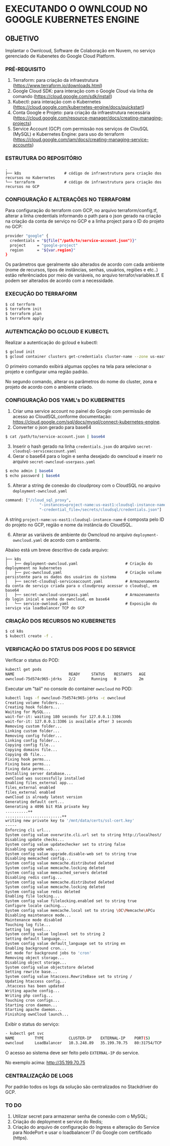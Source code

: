 # EXECUTANDO O OWNLCOUD NO GOOGLE KUBERNETES ENGINE 

## OBJETIVO
Implantar o Ownlcoud, Software de Colaboração em Nuvem, no serviço gerenciado de Kubenetes do Google Cloud Platform.

### PRÉ-REQUISITO

1. Terraform: para criação da infraestrutura (https://www.terraform.io/downloads.html)
2. Google Cloud SDK: para interação com o Google Cloud via linha de comando (https://cloud.google.com/sdk/install)
3. Kubectl: para interação com o Kubernetes (https://cloud.google.com/kubernetes-engine/docs/quickstart)
4. Conta Google e Projeto: para criação da infraestrutura necessária (https://cloud.google.com/resource-manager/docs/creating-managing-projects)
5. Service Account (GCP) com permissão nos serviços de ClouSQL (MySQL) e Kubernetes Engine: para uso do terraform (https://cloud.google.com/iam/docs/creating-managing-service-accounts) 

### ESTRUTURA DO REPOSITÓRIO
    .
    ├── k8s                   # código de infraestrutura para criação dos recursos no Kubernetes    
    └── terraform             # código de infraestrutura para criação dos recursos no GCP


### CONFIGURAÇÃO E ALTERAÇÕES NO TERRAFORM

Para configuração do terraform com GCP, no arquivo terraform/config.tf, alterar a linha credentials informando o path para o json gerado na criação na criação da conta de serviço no GCP e a linha project para o ID do projeto no GCP:

```bash
provider "google" {
  credentials = "${file("/path/to/service-account.json")}"
  project     = "google-project"
  region      = "${var.region}"
}
```
Os parâmetros que geralmente são alterados de acordo com cada ambiente (nome de recursos, tipos de instâncias, senhas, usuários, regiões e etc..) estão referênciados por meio de variáveis, no arquivo terrafor/variables.tf. E podem ser alterados de acordo com a necessidade.

### EXECUÇÃO DO TERRAFORM
```bash
$ cd terrform
$ terraform init
$ terraform plan
$ terraform apply
```

### AUTENTICAÇÃO DO GCLOUD E KUBECTL
Realizar a autenticação do gcloud e kubectl:

```bash
$ gcloud init
$ gcloud container clusters get-credentials cluster-name --zone us-east1-c --project project-id
```

O primeiro comando exibirá algumas opções na tela para selecionar o projeto e configurar uma região padrão.

No segundo comando, alterar os parâmetros do nome do cluster, zona e projeto de acordo com o ambiente criado.

### CONFIGURAÇÃO DOS YAML's DO KUBERNETES

1. Criar uma service account no painel do Google com permissão de acesso ao CloudSQL,conforme documentação: https://cloud.google.com/sql/docs/mysql/connect-kubernetes-engine.
2. Converter o json gerado para base64
```bash
$ cat /path/to/service-account.json | base64
```
3. Inserir o hash gerado na linha `credentials.json` do arquivo `secret-cloudsql-serviceaccount.yaml`
4. Gerar o base64 para o login e senha desejado do owncloud e inserir no arquivo `secret-owncloud-userpass.yaml`
```bash
$ echo admin | base64
$ echo password | base64
```
5. Alterar a string de conexão do cloudproxy com o CloudSQL no arquivo `deployment-owncloud.yaml`
```bash
command: ["/cloud_sql_proxy",
               "-instances=project-name:us-east1:cloudsql-instance-name=tcp:3306",
               "-credential_file=/secrets/cloudsql/credentials.json"]
```
A string `project-name:us-east1:cloudsql-instance-name` é composta pelo ID do projeto no GCP, região e nome da instância do CloudSQL.

6. Alterar as variáveis de ambiente do Owncloud no arquivo `deployment-owncloud.yaml` de acordo com o ambiente.

Abaixo está um breve descritivo de cada arquivo:

    ├── k8s                    
    │   ├── deployment-owncloud.yaml                     # Criação do deploymnent no kubernetes
    │   ├── pvc-owncloud.yaml                            # Criação volume persistente para os dados dos usuários do sistema
    │   ├── secret-cloudsql-serviceaccount.yaml          # Armazenamento da conta de serviço criada para o cloudproxy acessar o cloudsql, em base64
    │   ├── secret-owncloud-userpass.yaml                # Armazenamento do login inical e senha do owncloud, em base64
    │   └── service-ownloud.yaml                         # Exposição do serviço via loadbalancer TCP do GCP



### CRIAÇÃO DOS RECURSOS NO KUBERNETES
```bash
$ cd k8s
$ kubectl create -f .
```

### VERIFICAÇÃO DO STATUS DOS PODS E DO SERVICE

Verificar o status do POD:

```bash
kubectl get pods
NAME                        READY     STATUS    RESTARTS   AGE
owncloud-75d574c965-jdrks   2/2       Running   0          2m
```

Executar um "tail" no console do container `owncloud` no POD:
```bash
kubectl logs -f owncloud-75d574c965-jdrks -c owncloud
Creating volume folders...
Creating hook folders...
Waiting for MySQL...
wait-for-it: waiting 180 seconds for 127.0.0.1:3306
wait-for-it: 127.0.0.1:3306 is available after 3 seconds
Removing custom folder...
Linking custom folder...
Removing config folder...
Linking config folder...
Copying config file...
Copying domains file...
Copying db file...
Fixing hook perms...
Fixing base perms...
Fixing data perms...
Installing server database...
ownCloud was successfully installed
Enabling files_external app...
files_external enabled
files_external enabled
ownCloud is already latest version
Generating default cert...
Generating a 4096 bit RSA private key
..........++
.........................++
writing new private key to '/mnt/data/certs/ssl-cert.key'
-----
Enforcing cli url...
System config value overwrite.cli.url set to string http://localhost/
Disabling update checks...
System config value updatechecker set to string false
Disabling upgrade web...
System config value upgrade.disable-web set to string true
Disabling memcached config...
System config value memcache.distributed deleted
System config value memcache.locking deleted
System config value memcached_servers deleted
Disabling redis config...
System config value memcache.distributed deleted
System config value memcache.locking deleted
System config value redis deleted
Enabling file locking...
System config value filelocking.enabled set to string true
Configure locale caching...
System config value memcache.local set to string \OC\Memcache\APCu
Disabling maintenance mode...
Maintenance mode disabled
Touching log file...
Setting log level...
System config value loglevel set to string 2
Setting default language...
System config value default_language set to string en
Enabling background cron...
Set mode for background jobs to 'cron'
Removing object storage...
Disabling object storage...
System config value objectstore deleted
Setting rewrite base...
System config value htaccess.RewriteBase set to string /
Updating htaccess config...
.htaccess has been updated
Writing apache config...
Writing php config...
Touching cron configs...
Starting cron daemon...
Starting apache daemon...
Finishing ownCloud launch...
```

Exibir o status do serviço:

```bash
- kubectl get svc
NAME         TYPE           CLUSTER-IP    EXTERNAL-IP    PORT(S)        AGE
owncloud     LoadBalancer   10.3.248.89   35.199.70.75   80:31754/TCP   5m
```

O acesso ao sistema deve ser feito pelo `EXTERNAL-IP` do service.

No exemplo acima: http://35.199.70.75

### CENTRALIZAÇÃO DE LOGS
Por padrão todos os logs da solução são centralizados no Stackdriver do GCP.

### TO DO
1. Utilizar secret para armazenar senha de conexão com o MySQL;
2. Criação do deployment e service do Redis;
3. Criação do arquivo de configuração do Ingress e alteração do Service para NodePort e usar o loadbalancer l7 do Google com certificado (https).